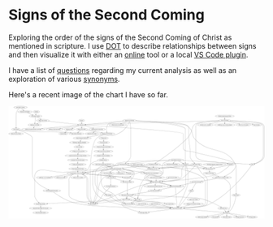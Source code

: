 # Signs of the Second Coming

Exploring the order of the signs of the Second Coming of Christ as mentioned in scripture.
I use [DOT](https://en.wikipedia.org/wiki/DOT_(graph_description_language)) to describe 
relationships between signs and then visualize it with either an [online](https://dreampuf.github.io/GraphvizOnline/) 
tool or a local [VS Code plugin](https://marketplace.visualstudio.com/items?itemName=joaompinto.vscode-graphviz).

I have a list of [questions](questions.md) regarding my current analysis as well as an exploration of various [synonyms](./synonyms).

Here's a recent image of the chart I have so far.

![Signs chart](img/signs.png)
